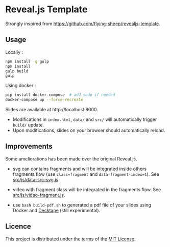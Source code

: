 # Reveal.js Template

Strongly inspired from https://github.com/flying-sheep/revealjs-template.

## Usage

Locally :

```sh
npm install -g gulp
npm install
gulp build
gulp
```

Using docker :

```sh
pip install docker-compose  # add sudo if needed
docker-compose up --force-recreate
```

Slides are available at http://localhost:8000.

- Modifications in `index.html`, `data/` and `src/` will automatically trigger `build/` update.
- Upon modifications, slides on your browser should automatically reload.

## Improvements

Some ameliorations has been made over the original Reveal.js.

- svg can contains fragments and will be integrated inside others fragments flow (use `class=fragment` and `data-fragment-index=1`). See [src/js/data-src-svg.js](src/js/data-src-svg.js).

- video with fragment class will be integrated in the fragments flow. See [src/js/video-fragment.js](src/js/video-fragment.js).

- use `bash build-pdf.sh` to generated a pdf file of your slides using Docker and [Decktape](https://github.com/astefanutti/decktape) (still experimental).

## Licence

This project is distributed under the terms of the [MIT License](https://opensource.org/licenses/MIT).
